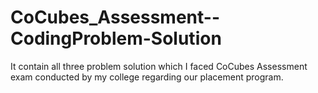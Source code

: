 # CoCubes_Assessment--CodingProblem-Solution
It contain all three problem solution which I faced CoCubes Assessment exam conducted by my college regarding our placement program.

